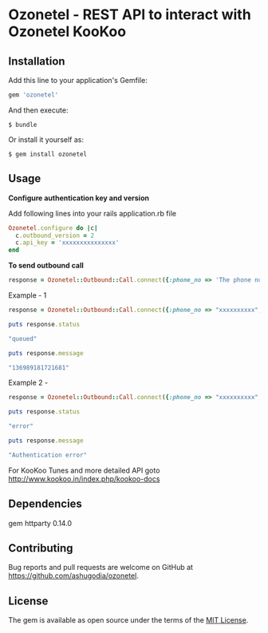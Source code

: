 # Ozonetel - REST API to interact with Ozonetel KooKoo

## Installation

Add this line to your application's Gemfile:

```ruby
gem 'ozonetel'
```

And then execute:

    $ bundle

Or install it yourself as:

    $ gem install ozonetel

## Usage

 **Configure authentication key and version**

  Add following lines into your rails application.rb file
  ```ruby
  Ozonetel.configure do |c|
    c.outbound_version = 2
    c.api_key = 'xxxxxxxxxxxxxxx'
  end
  ```
 **To send outbound call**
 ```ruby
 response = Ozonetel::Outbound::Call.connect({:phone_no => 'The phone number to place the call to', :extra_data => 'Your KooKoo Tunes', :caller_id => 'Your ozonetel caller id', :url => 'Your application url', :callback_url => 'URL which will be called after the call is finished.'})
```
 Example - 1
 ```ruby
 response = Ozonetel::Outbound::Call.connect({:phone_no => "xxxxxxxxxx", :extra_data =>"<response><playtext>ILove KooKoo</playtext><hangup/></response>"})

 puts response.status

 "queued"

 puts response.message

 "136989181721681"
```
 Example 2 -
 ```ruby
 response = Ozonetel::Outbound::Call.connect({:phone_no => "xxxxxxxxxx", :extra_data =>"<response><playtext>ILove KooKoo</playtext><hangup/></response>"})

 puts response.status

 "error"

 puts response.message

 "Authentication error"
```
  For KooKoo Tunes and more detailed API goto http://www.kookoo.in/index.php/kookoo-docs
  
## Dependencies

 gem httparty 0.14.0

## Contributing

Bug reports and pull requests are welcome on GitHub at https://github.com/ashugodia/ozonetel.


## License

The gem is available as open source under the terms of the [MIT License](http://opensource.org/licenses/MIT).

